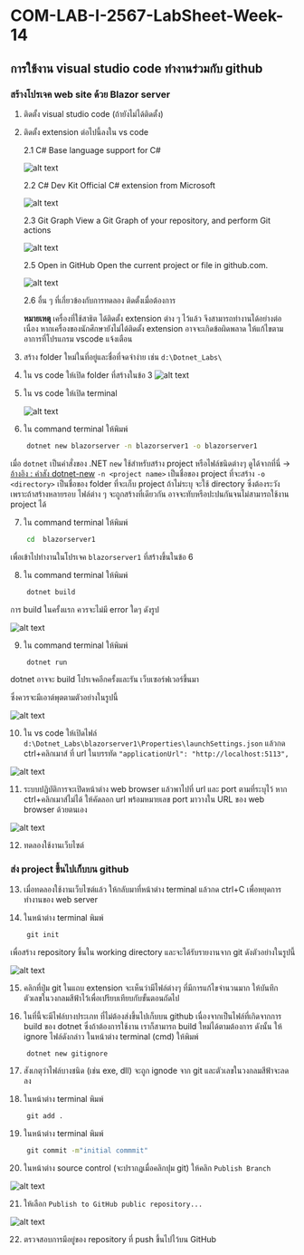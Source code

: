 # COM-LAB-I-2567-LabSheet-Week-14

## การใช้งาน visual studio code ทำงานร่วมกับ github
### สร้างโปรเจค web site ด้วย Blazor server
1. ติดตั้ง visual studio code (ถ้ายังไม่ได้ติดตั้ง)

2. ติดตั้ง extension ต่อไปนี้ลงใน vs code

    2.1  C#  Base language support for C#


    ![alt text](./Pictures/image-14.png)


    2.2 C# Dev Kit Official C# extension from Microsoft

    ![alt text](./Pictures/image-1.png)


    2.3 Git Graph  View a Git Graph of your repository, and perform Git actions

    ![alt text](./Pictures/image-12.png)

    2.5 Open in GitHub  Open the current project or file in github.com.

   ![alt text](Pictures/image-13.png)

    2.6 อื่น ๆ ที่เกี่ยวข้องกับการทดลอง ติดตั้งเมื่อต้องการ


    __หมายเหตุ__ เครื่องที่ใช้สาธิต ได้ติดตั้ง extension ต่าง ๆ ไว้แล้ว จึงสามารถทำงานได้อย่างต่อเนื่อง หากเครื่องของนักศึกษายังไม่ได้ติดตั้ง extension อาจจะเกิดข้อผิดพลาด ให้แก้ไขตามอาการที่โปรแกรม vscode แจ้งเตือน

4. สร้าง folder ใหม่ในที่อยู่และชื่อที่จดจำง่าย เช่น `d:\Dotnet_Labs\`

5. ใน vs code ให้เปิด folder ที่สร้างในข้อ 3
    ![alt text](./Pictures/image-2.png)

6. ใน vs code ให้เปิด terminal 

    ![alt text](./Pictures/image-3.png)

7. ใน command terminal ให้พิมพ์

```cmd
    dotnet new blazorserver -n blazorserver1 -o blazorserver1
```
เมื่อ
    `dotnet`  เป็นคำสั่งของ .NET
    `new`  ใช้สำหรับสร้าง project หรือไฟล์ชนิดต่างๆ ดูได้จากที่นี่ -> [อ้างอิง : คำสัง dotnet-new]( 
    https://learn.microsoft.com/en-us/dotnet/core/tools/dotnet-new)
    `-n <project name>` เป็นชื่อของ project ที่จะสร้าง
    `-o <directory>` เป็นชื่อของ folder ที่จะเก็บ project ถ้าไม่ระบุ จะใช้ directory ซึ่งต้องระวัง เพราะถ้าสร้างหลายรอบ ไฟล์ต่าง ๆ จะถูกสร้างที่เดียวกัน อาจจะทับหรือปะปนกันจนไม่สามารถใช้งาน project ได้

   7. ใน command terminal ให้พิมพ์

```cmd
    cd  blazorserver1 
``` 
เพื่อเข้าไปทำงานในโปรเจค `blazorserver1` ที่สร้างขึ้นในข้อ 6

   8. ใน command terminal ให้พิมพ์

```cmd
    dotnet build 
``` 
การ build ในครั้งแรก ควรจะไม่มี error ใดๆ ดังรูป

![alt text](./Pictures/image-4.png)

   9. ใน command terminal ให้พิมพ์

```cmd
    dotnet run 
``` 

dotnet อาจจะ build โปรเจคอีกครั้งและรัน เว็บเซอร์ฟเวอร์ขึ้นมา 

ซึ่งควรจะมีเอาต์พุตตามตัวอย่างในรูปนี้

![alt text](./Pictures/image-5.png)

   10. ใน vs code ให้เปิดไฟล์ `d:\Dotnet_Labs\blazorserver1\Properties\launchSettings.json`
 แล้วกด ctrl+คลิกเมาส์ ที่ url ในบรรทัด `"applicationUrl": "http://localhost:5113",`

![alt text](./Pictures/image-6.png)


   11. ระบบปฏิบัติการจะเปิดหน้าต่าง web browser แล้วพาไปที่ url และ port ตามที่ระบุไว้ หาก ctrl+คลิกเมาส์ไม่ได้ ให้คัดลอก url พร้อมหมายเลข port มาวางใน URL ของ web browser ด้วยตนเอง

![alt text](./Pictures/image-7.png)

   12. ทดลองใช้งานเว็บไซต์  

### ส่ง project ขึ้นไปเก็บบน github

   13. เมื่อทดลองใช้งานเว็บไซต์แล้ว ให้กลับมาที่หน้าต่าง terminal แล้วกด ctrl+C เพื่อหยุดการทำงานของ web server


   14. ในหน้าต่าง terminal  พิมพ์

```cmd
    git init 
``` 

เพื่อสร้าง repository ขึ้นใน working directory และจะได้รับรายงานจาก git ดังตัวอย่างในรูปนี้

![alt text](./Pictures/image-9.png)

   15. คลิกที่ปุ่ม git ในแถบ extension จะเห็นว่ามีไฟล์ต่างๆ ที่มีการแก้ไขจำนวนมาก ให้บันทึกตัวเลขในวงกลมสีฟ้าไว้เพื่อเปรียบเทียบกับขั้นตอนถัดไป 

    
   16. ในที่นี้จะมีไฟล์บางประเภท ที่ไม่ต้องส่งขึ้นไปเก็บบน github เนื่องจากเป็นไฟล์ที่เกิดจากการ build ของ dotnet ซึ่งถ้าต้องการใช้งาน เราก็สามารถ build  ใหม่ได้ตามต้องการ ดังนั้น ให้ ignore ไฟล์ดังกล่าว ในหน้าต่าง terminal (cmd) ให้พิมพ์

```cmd
    dotnet new gitignore 
``` 

   17. สังเกตุว่าไฟล์บางชนิด (เช่น exe, dll) จะถูก ignode จาก git และตัวเลขในวงกลมสีฟ้าจะลดลง
  
   18. ในหน้าต่าง terminal พิมพ์

```cmd
    git add . 
``` 

   19. ในหน้าต่าง terminal พิมพ์

```cmd
    git commit -m"initial commmit" 
``` 

   20. ในหน้าต่าง source control (จะปรากฏเมื่อคลิกปุม git) ให้คลิก `Publish Branch`

![alt text](Pictures/image-10.png)

   21. ให้เลือก `Publish to GitHub public repository...` 

![alt text](Pictures/image-11.png)

   22. ตรวจสอบการมีอยู่ของ repository ที่ push ขึ้นไปไว้บน GitHub

  



